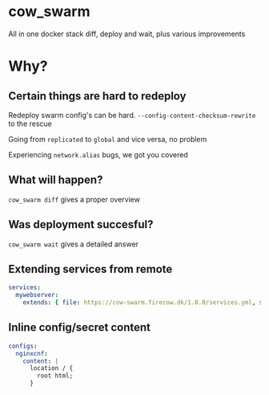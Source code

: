 # cow_swarm

All in one docker stack diff, deploy and wait, plus various improvements

# Why?

## Certain things are hard to redeploy 

Redeploy swarm config's can be hard. `--config-content-checksum-rewrite` to the rescue

Going from `replicated` to `global` and vice versa, no problem

Experiencing `network.alias` bugs, we got you covered

## What will happen?
`cow_swarm diff` gives a proper overview

## Was deployment succesful?
`cow_swarm wait` gives a detailed answer

## Extending services from remote

```yml
services:
  mywebserver:
    extends: { file: https://cow-swarm.firecow.dk/1.0.0/services.yml, service: nginx }
```

## Inline config/secret content

```yml
configs:
  nginxcnf:
    content: |
      location / {
        root html;
      }
```